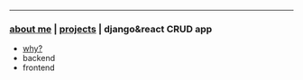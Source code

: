 * * *
### [about me](./index.html)   |   [projects](./projects.html) | django&react CRUD app

* [why?](./djreact_why.html)
* backend
* frontend
